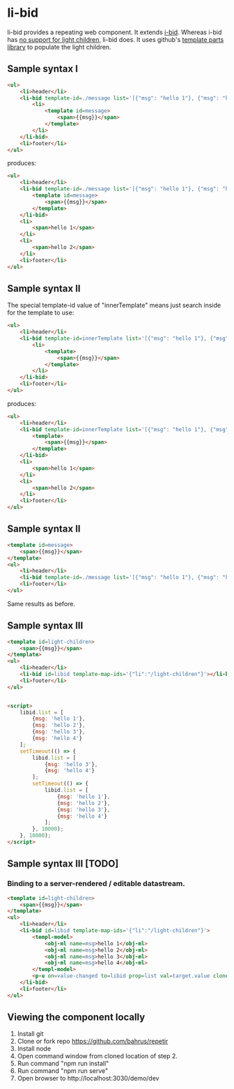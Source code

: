 # li-bid

li-bid provides a repeating web component.  It extends [i-bid](https://github.com/bahrus/ib-id).  Whereas i-bid has [no support for light children](https://github.com/bahrus/ib-id#what-if-i-want-to-repeat-some-web-components-that-require-non-shadow-light-children), li-bid does.  It uses github's [template parts library](https://github.com/github/template-parts/) to populate the light children.

## Sample syntax I

```html
<ul>
    <li>header</li>
    <li-bid template-id=./message list='[{"msg": "hello 1"}, {"msg": "hello 2"}]'>
        <li>
            <template id=message>
                <span>{{msg}}</span>
            </template>
        </li>
    </li-bid>
    <li>footer</li>
</ul>
```

produces:

```html
<ul>
    <li>header</li>
    <li-bid template-id=./message list='[{"msg": "hello 1"}, {"msg": "hello 2"}]' style="display:none;">
        <template id=message>
            <span>{{msg}}</span>
        </template>
    </li-bid>
    <li>
        <span>hello 1</span>
    </li>
    <li>
        <span>hello 2</span>
    </li>    
    <li>footer</li>
</ul>
```

## Sample syntax II

The special template-id value of "innerTemplate" means just search inside for the template to use:

```html
<ul>
    <li>header</li>
    <li-bid template-id=innerTemplate list='[{"msg": "hello 1"}, {"msg": "hello 2"}]'>
        <li>
            <template>
                <span>{{msg}}</span>
            </template>
        </li>
    </li-bid>
    <li>footer</li>
</ul>
```

produces:

```html
<ul>
    <li>header</li>
    <li-bid template-id=innerTemplate list='[{"msg": "hello 1"}, {"msg": "hello 2"}]' style="display:none;">
        <template>
            <span>{{msg}}</span>
        </template>
    </li-bid>
    <li>
        <span>hello 1</span>
    </li>
    <li>
        <span>hello 2</span>
    </li>    
    <li>footer</li>
</ul>
```

## Sample syntax II

```html
<template id=message>
    <span>{{msg}}</span>
</template>
<ul>
    <li>header</li>
    <li-bid template-id=./message list='[{"msg": "hello 1"}, {"msg": "hello 2"}]'></li-bid>
    <li>footer</li>
</ul>
```

Same results as before.

## Sample syntax III

```html
<template id=light-children>
    <span>{{msg}}</span>
</template>
<ul>
    <li>header</li>
    <li-bid id=libid template-map-ids='{"li":"/light-children"}'></li-bid>
    <li>footer</li>
</ul>


<script>
    libid.list = [
        {msg: 'hello 1'},
        {msg: 'hello 2'},
        {msg: 'hello 3'},
        {msg: 'hello 4'}
    ];
    setTimeout(() => {
        libid.list = [
            {msg: 'hello 3'},
            {msg: 'hello 4'}
        ];
        setTimeout(() => {
            libid.list = [
                {msg: 'hello 1'},
                {msg: 'hello 2'},
                {msg: 'hello 3'},
                {msg: 'hello 4'}
            ];
        }, 10000);
    }, 10000);
</script>
```

## Sample syntax III [TODO]

### Binding to a server-rendered / editable datastream.

```html
<template id=light-children>
    <span>{{msg}}</span>
</template>
<ul>
    <li>header</li>
    <li-bid id=libid template-map-ids='{"li":"/light-children"}'>
        <templ-model>
            <obj-ml name=msg>hello 1</obj-ml>
            <obj-ml name=msg>hello 2</obj-ml>
            <obj-ml name=msg>hello 3</obj-ml>
            <obj-ml name=msg>hello 4</obj-ml>
        </templ-model>
        <p-u on=value-changed to=libid prop=list val=target.value clone></p-u>
    </li-bid>
    <li>footer</li>
</ul>
```


## Viewing the component locally

1.  Install git
2.  Clone or fork repo https://github.com/bahrus/repetir
3.  Install node
4.  Open command window from cloned location of step 2.
5.  Run command "npm run install"
6.  Run command "npm run serve"
7.  Open browser to http://localhost:3030/demo/dev

